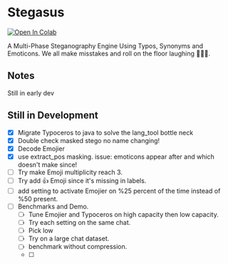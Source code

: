 # Stegasus

[![Open In Colab](https://colab.research.google.com/assets/colab-badge.svg)](https://colab.research.google.com/github/NasoohOlabi/Stegasus/blob/main/Stegasus.ipynb)

A Multi-Phase Steganography Engine Using Typos, Synonyms and Emoticons.
We all make misstakes and roll on the floor laughing 🤣🤣🤣.

## Notes

 Still in early dev

## Still in Development

- [X] Migrate Typoceros to java to solve the lang_tool bottle neck
- [X] Double check masked stego no name changing!
- [X] Decode Emojier
- [X] use extract_pos masking. issue: emoticons appear after and which doesn't make since!
- [ ] Try make Emoji multiplicity reach 3.
- [ ] Try add 👍 Emoji since it's missing in labels.
- [ ] add setting to activate Emojier on %25 percent of the time instead of %50 present.
- [ ] Benchmarks and Demo.
  - [ ] Tune Emojier and Typoceros on high capacity then low capacity.
  - [ ] Try each setting on the same chat.
  - [ ] Pick low
  - [ ] Try on a large chat dataset.
  - [ ] benchmark without compression.
  - [ ]
